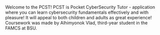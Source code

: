 Welcome to the PCST! PCST is Pocket CyberSecurity Tutor - application where you can learn cybersecurity fundamentals effectively and with pleasure! It will appeal to both children and adults as great experience! 
Coursework was made by Alhimyonok Vlad, third-year student in the FAMCS at BSU.  
